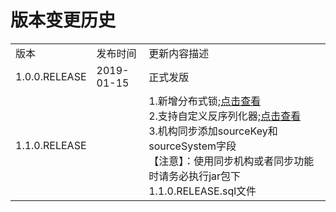 # 版本变更历史

<table>
   <tr>
      <td>版本</td>
      <td>发布时间</td>
      <td>更新内容描述</td>
   </tr>
   <tr>
      <td>1.0.0.RELEASE</td>
      <td>2019-01-15</td>
      <td>正式发版</td>
   </tr>
   <tr>
      <td>1.1.0.RELEASE</td>
      <td></td>
      <td>
         1.新增分布式锁;<a href = './1.1.0.RELEASE/lock-distributed-1.1.0.RELEASE.md'>点击查看</a><br />
         2.支持自定义反序列化器;<a href = './1.1.0.RELEASE/base-controller-1.1.0.RELEASE.md'>点击查看</a><br />
         3.机构同步添加sourceKey和sourceSystem字段<br />
         【注意】：使用同步机构或者同步功能时请务必执行jar包下1.1.0.RELEASE.sql文件
      </td>
   </tr>
</table>
